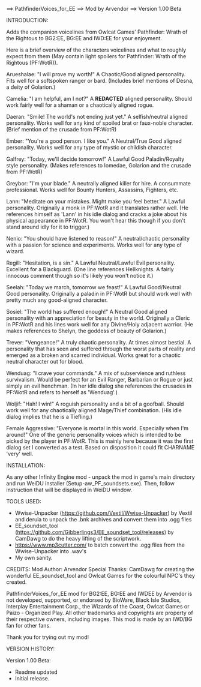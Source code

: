 ==> PathfinderVoices_for_EE
==> Mod by Arvendor
==> Version 1.00 Beta

INTRODUCTION:

Adds the companion voicelines from Owlcat Games' Pathfinder: Wrath of the Rightous to BG2:EE, BG:EE and IWD:EE for your enjoyment.

Here is a brief overview of the characters voicelines and what to roughly expect from them (May contain light spoilers for Pathfinder: Wrath of the Rightous (PF:WotR)).

Arueshalae: "I will prove my worth!"
A Chaotic/Good aligned personality. Fits well for a softspoken ranger or bard. (Includes brief mentions of Desna, a deity of Golarion.)

Camelia: "I am helpful, am I not?"
A **REDACTED** aligned personality. Should work fairly well for a shaman or a chaotically aligned rogue.

Daeran: "Smile! The world's not ending just yet."
A selfish/neutral aligned personality. Works well for any kind of spoiled brat or faux-noble character. (Brief mention of the crusade from PF:WotR)

Ember: "You're a good person. I like you."
A Neutral/True Good aligned personality. Works well for any type of mystic or childish character.

Galfrey: "Today, we'll decide tomorrow!" 
A Lawful Good Paladin/Royalty style personality. (Makes references to Iomedae, Golarion and the crusade from PF:WotR)

Greybor: "I'm your blade."
A neutrally aligned killer for hire. A consummate professional. Works well for Bounty Hunters, Assassins, Fighters, etc.

Lann: "Meditate on your mistakes. Might make you feel better."
A Lawful personality. Originally a monk in PF:WotR and it translates rather well. (He references himself as 'Lann' in his idle dialog and cracks a joke about his physical appearance in PF:WotR. You won't hear this though if you don't stand around idly for it to trigger.)

Nenio: "You should have listened to reason!"
A neutral/chaotic personality with a passion for science and experiments. Works well for any type of wizard.

Regill: "Hesitation, is a sin."
A Lawful Neutral/Lawful Evil personality. Excellent for a Blackguard. (One line references Hellknights. A fairly innocous comment though so it's likely you won't notice it.)

Seelah: "Today we march, tomorrow we feast!"
A Lawful Good/Neutral Good personality. Originally a paladin in PF:WotR but should work well with pretty much any good-aligned character.

Sosiel: "The world has suffered enough!"
A Neutral Good aligned personality with an appreciation for beauty in the world. Originally a Cleric in PF:WotR and his lines work well for any Divine/Holy adjacent warrior. (He makes references to Shelyn, the goddess of beauty of Golarion.)

Trever: "Vengeance!"
A truly chaotic personality. At times almost bestial. A personality that has seen and suffered through the worst parts of reality and emerged as a broken and scarred individual. Works great for a chaotic neutral character out for blood.

Wenduag: "I crave your commands."
A mix of subservience and ruthless survivalism. Would be perfect for an Evil Ranger, Barbarian or Rogue or just simply an evil henchman. (In her idle dialog she references the crusades in PF:WotR and refers to herself as 'Wenduag'.)

Woljif: "Hah! I win!"
A roguish personality and a bit of a goofball. Should work well for any chaotically aligned Mage/Thief combination. (His idle dialog implies that he is a Tiefling.)

Female Aggressive: "Everyone is mortal in this world. Especially when I'm around!"
One of the generic personality voices which is intended to be picked by the player in PF:WotR. This is mainly here because it was the first dialog set I converted as a test. Based on disposition it could fit CHARNAME 'very' well.

INSTALLATION:

As any other Infinity Engine mod - unpack the mod in game's main directory and run WeiDU installer (Setup-aw_PF_soundsets.exe). Then, follow instruction that will be displayed in WeiDU window.

TOOLS USED:
- Wwise-Unpacker (https://github.com/Vextil/Wwise-Unpacker) by Vextil and derula to unpack the .bnk archives and convert them into .ogg files
- EE_soundset_tool (https://github.com/Gibberlings3/EE_soundset_tool/releases) by CamDawg to do the heavy lifting of the scriptwork.
- https://www.mp3cutter.com/ to batch convert the .ogg files from the Wwise-Unpacker into .wav's
- My own sanity.

CREDITS:
Mod Author: Arvendor
Special Thanks: CamDawg for creating the wonderful EE_soundset_tool and Owlcat Games for the colourful NPC's they created.

PathfinderVoices_for_EE mod for BG2:EE, BG:EE and IWDEE by Arvendor is not developed, supported, or endorsed by BioWare, Black Isle Studios, Interplay Entertainment Corp., the Wizards of the Coast, Owlcat Games or Paizo - Organized Play. All other trademarks and copyrights are property of their respective owners, including images. This mod is made by an IWD/BG fan for other fans. 

Thank you for trying out my mod!

VERSION HISTORY:

Version 1.00 Beta:
- Readme updated
- Initial release.